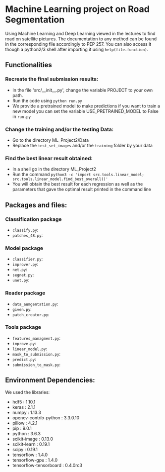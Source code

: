 # Machine Learning project on Road Segmentation

Using Machine Learning and Deep Learning viewed in the lectures to find road on satellite pictures.
The documentation to any method can be found in the corresponding file accordingly to PEP 257.
You can also access it though a python2/3 shell after importing it using `help(file.function)`.

## Functionalities

### Recreate the final submission results:
- In the file 'src/\_\_init\_\_.py', change the variable PROJECT to your own path.
- Run the code using `python run.py`
- We provide a pretrained model to make predictions if you want to train a new model you can set the variable USE_PRETRAINED_MODEL to False in `run.py`

### Change the training and/or the testing Data:
- Go to the directory ML_Project2/Data
- Replace the `test_set_images` and/or the `training` folder by your data

### Find the best linear result obtained:
- In a shell go in the directory ML_Project2
- Run the command `python3 -c 'import src.tools.linear_model; src.tools.linear_model.find_best_overall()'`
- You will obtain the best result for each regression as well as the parameters that gave the optimal result printed in the command line

## Packages and files:

### Classification package
- `classify.py`:
- `patches_48.py`:

### Model package
- `classifier.py`:
- `improver.py`:
- `net.py`:
- `segnet.py`:
- `unet.py`:

### Reader package
- `data_aumgentation.py`:
- `given.py`:
- `patch_creator.py`:

### Tools package
- `features_managment.py`:
- `improve.py`:
- `linear_model.py`:
- `mask_to_submission.py`:
- `predict.py`:
- `submission_to_mask.py`:


## Environment Dependencies:

We used the libraries:
- hdf5 : 1.10.1
- keras : 2.1.1
- numpy : 1.13.3
- opencv-contrib-python : 3.3.0.10
- pillow : 4.2.1
- pip : 9.0.1
- python : 3.6.3
- scikit-image : 0.13.0
- scikit-learn : 0.19.1
- scipy : 0.19.1
- tensorflow : 1.4.0
- tensorflow-gpu : 1.4.0
- tensorflow-tensorboard : 0.4.0rc3
